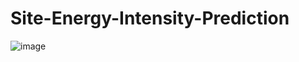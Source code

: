 # Site-Energy-Intensity-Prediction

![image](https://user-images.githubusercontent.com/68380016/222897205-bd498c5f-6fbd-45cb-a29c-aa21eda673c3.png)
